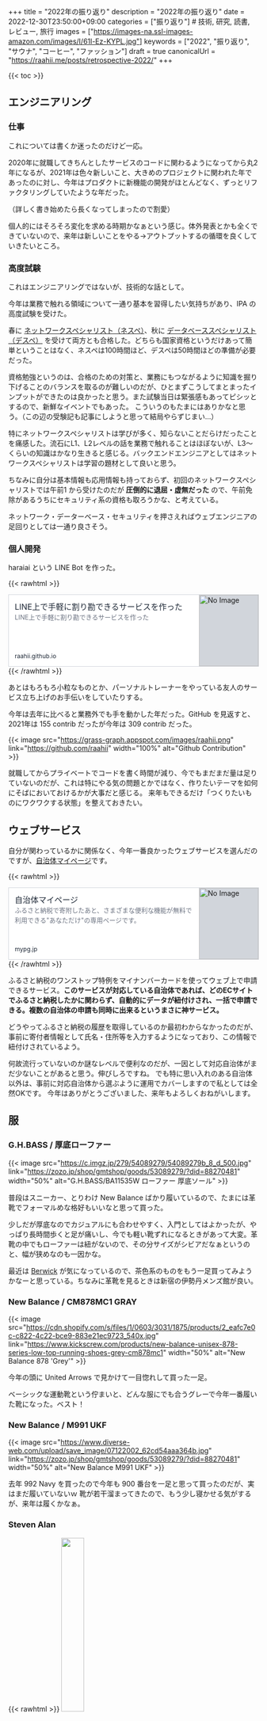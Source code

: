 +++
title = "2022年の振り返り"
description = "2022年の振り返り"
date = 2022-12-30T23:50:00+09:00
categories = ["振り返り"] # 技術, 研究, 読書, レビュー, 旅行
images = ["https://images-na.ssl-images-amazon.com/images/I/61l-Ez-KYPL.jpg"]
keywords = ["2022", "振り返り", "サウナ", "コーヒー", "ファッション"]
draft = true
canonicalUrl = "https://raahii.me/posts/retrospective-2022/"
+++

{{< toc >}}

## エンジニアリング

### 仕事

これについては書くか迷ったのだけど一応。

2020年に就職してきちんとしたサービスのコードに関わるようになってから丸2年になるが、2021年は色々新しいこと、大きめのプロジェクトに関われた年であったのに対し、今年はプロダクトに新機能の開発がほとんどなく、ずっとリファクタリングしていたような年だった。

（詳しく書き始めたら長くなってしまったので割愛）

個人的にはそろそろ変化を求める時期かなぁという感じ。体外発表とかも全くできていないので、来年は新しいことをやる→アウトプットするの循環を良くしていきたいところ。


### 高度試験

これはエンジニアリングではないが、技術的な話として。

今年は業務で触れる領域について一通り基本を習得したい気持ちがあり、IPA の高度試験を受けた。

春に [ネットワークスペシャリスト（ネスペ）](https://www.jitec.ipa.go.jp/1_11seido/nw.html)、秋に [データベーススペシャリスト（デスペ）](https://www.jitec.ipa.go.jp/1_11seido/db.html) を受けて両方とも合格した。どちらも国家資格というだけあって簡単ということはなく、ネスペは100時間ほど、デスペは50時間ほどの準備が必要だった。

資格勉強というのは、合格のための対策と、業務にもつながるように知識を掘り下げることのバランスを取るのが難しいのだが、ひとまずこうしてまとまったインプットができたのは良かったと思う。また試験当日は緊張感もあってピシッとするので、新鮮なイベントでもあった。 こういうのもたまにはありかなと思う。（この辺の受験記も記事にしようと思って結局やらずじまい…）

特にネットワークスペシャリストは学びが多く、知らないことだらけだったことを痛感した。流石にL1、L2レベルの話を業務で触れることはほぼないが、L3〜くらいの知識はかなり生きると感じる。バックエンドエンジニアとしてはネットワークスペシャリストは学習の題材として良いと思う。

ちなみに自分は基本情報も応用情報も持っておらず、初回のネットワークスペシャリストでは午前1 から受けたのだが **圧倒的に退屈・虚無だった** ので、午前免除があるうちにセキュリティ系の資格も取ろうかな、と考えている。

ネットワーク・データーベース・セキュリティを押さえればウェブエンジニアの足回りとしては一通り良さそう。


### 個人開発

haraiai という LINE Bot を作った。

{{< rawhtml >}}
<a href="https://raahii.github.io/posts/haraiai-line/" target="_blank" rel="noopener noreferrer" style="all: unset; cursor: pointer;" >
<div style="width: 100%; max-width: 36rem; height: 9rem; border-width: 1px; border-style: solid; border-color: rgb(209, 213, 219); display: flex; background-color: rgb(255, 255, 255);" onMouseOut="this.style.background='rgb(255, 255, 255)'" onMouseOver="this.style.background='rgb(243, 244, 246)'">
  <div style="padding: 0.75rem; width: 75%; display: flex; flex-direction: column; justify-content: space-between;">
    <div>
      <div style="color: rgb(31, 41, 55); font-size: 1.0rem; line-height: 1.5rem; max-height: 3.0rem; overflow: hidden;">LINE上で手軽に割り勘できるサービスを作った</div>
      <div style="font-size: 0.8rem; line-height: 1.25rem; max-height: 2.5rem; color: rgb(107, 114, 128); overflow: hidden; text-overflow: ellipsis;">LINE上で手軽に割り勘できるサービスを作った</div>
    </div>
    <div style="font-size: 0.75rem; line-height: 1rem; color: rgb(31, 41, 55);">raahii.github.io</div>
  </div>
  <div style="border-left-width: 1px; width: 25%;">
    <img src=https://raahii.github.io/images/2022/haraiai-line/ogp.jpg alt="No Image" style="object-fit: cover; width: 100%; height: 100%; background-color: rgb(209, 213, 219);" loading="lazy" />
  </div>
</div></a>
{{< /rawhtml >}}


あとはもろもろ小粒なものとか、パーソナルトレーナーをやっている友人のサービス立ち上げのお手伝いをしていたりする。

今年は去年に比べると業務外でも手を動かした年だった。GitHub を見返すと、2021年は 155 contrib だったが今年は 309 contrib だった。

{{< image src="https://grass-graph.appspot.com/images/raahii.png" link="https://github.com/raahii" width="100%" alt="Github Contribution" >}}

就職してからプライベートでコードを書く時間が減り、今でもまだまだ量は足りていないのだが、これは特にやる気の問題とかではなく、作りたいテーマを如何にそばにおいておけるかが大事だと感じる。 来年もできるだけ「つくりたいものにワクワクする状態」を整えておきたい。


## ウェブサービス

自分が関わっているかに関係なく、今年一番良かったウェブサービスを選んだのですが、[自治体マイページ](https://mypg.jp/)です。

{{< rawhtml >}}
<a href="https://mypg.jp/" target="_blank" rel="noopener noreferrer" style="all: unset; cursor: pointer;" >
<div style="width: 100%; max-width: 36rem; height: 9rem; border-width: 1px; border-style: solid; border-color: rgb(209, 213, 219); display: flex; background-color: rgb(255, 255, 255);" onMouseOut="this.style.background='rgb(255, 255, 255)'" onMouseOver="this.style.background='rgb(243, 244, 246)'">
  <div style="padding: 0.75rem; width: 75%; display: flex; flex-direction: column; justify-content: space-between;">
    <div>
      <div style="color: rgb(31, 41, 55); font-size: 1.0rem; line-height: 1.5rem; max-height: 3.0rem; overflow: hidden;">自治体マイページ</div>
      <div style="font-size: 0.8rem; line-height: 1.25rem; max-height: 2.5rem; color: rgb(107, 114, 128); overflow: hidden; text-overflow: ellipsis;">ふるさと納税で寄附したあと、さまざまな便利な機能が無料で利用できる"あなただけ"の専用ページです。</div>
    </div>
    <div style="font-size: 0.75rem; line-height: 1rem; color: rgb(31, 41, 55);">mypg.jp</div>
  </div>
  <div style="border-left-width: 1px; width: 25%;">
    <img src="https://pbs.twimg.com/profile_images/1569965079789203456/Q1N7LXwS_400x400.png" alt="No Image" style="object-fit: cover; width: 100%; height: 100%; background-color: rgb(209, 213, 219);" loading="lazy" />
  </div>
</div></a>
{{< /rawhtml >}}

ふるさと納税のワンストップ特例をマイナンバーカードを使ってウェブ上で申請できるサービス。**このサービスが対応している自治体であれば、どのECサイトでふるさと納税したかに関わらず、自動的にデータが紐付けされ、一括で申請できる。複数の自治体の申請も同時に出来るというまさに神サービス。**

どうやってふるさと納税の履歴を取得しているのか最初わからなかったのだが、事前に寄付者情報として氏名・住所等を入力するようになっており、この情報で紐付けされているよう。

何故流行っていないのか謎なレベルで便利なのだが、一因として対応自治体がまだ少ないことがあると思う。伸びしろですね。
でも特に思い入れのある自治体以外は、事前に対応自治体から選ぶように運用でカバーしますので私としては全然OKです。 今年はありがとうございました、来年もよろしくおねがいします。


## 服

### G.H.BASS / 厚底ローファー

{{< image src="https://c.imgz.jp/279/54089279/54089279b_8_d_500.jpg" link="https://zozo.jp/shop/gmtshop/goods/53089279/?did=88270481" width="50%" alt="G.H.BASS/BA11535W ローファー 厚底ソール" >}}

普段はスニーカー、とりわけ New Balance ばかり履いているので、たまには革靴でフォーマルめな格好もいいなと思って買った。

少しだが厚底なのでカジュアルにも合わせやすく、入門としてはよかったが、やっぱり長時間歩くと足が痛いし、今でも軽い靴ずれになるときがあって大変。革靴の中でもローファーは紐がないので、その分サイズがシビアだなぁというのと、幅が狭めなのも一因かな。

最近は [Berwick](https://berwickjapan.co.jp/) が気になっているので、茶色系のものをもう一足買ってみようかなーと思っている。ちなみに革靴を見るときは新宿の伊勢丹メンズ館が良い。


### New Balance / CM878MC1 GRAY

{{< image src="https://cdn.shopify.com/s/files/1/0603/3031/1875/products/2_eafc7e0c-c822-4c22-bce9-883e21ec9723_540x.jpg" link="https://www.kickscrew.com/products/new-balance-unisex-878-series-low-top-running-shoes-grey-cm878mc1" width="50%" alt="New Balance 878 'Grey'" >}}

今年の頭に United Arrows で見かけて一目惚れして買った一足。

ベーシックな運動靴という佇まいと、どんな服にでも合うグレーで今年一番履いた靴になった。ベスト！

### New Balance / M991 UKF

{{< image src="https://www.diverse-web.com/upload/save_image/07122002_62cd54aaa364b.jpg" link="https://zozo.jp/shop/gmtshop/goods/53089279/?did=88270481" width="50%" alt="New Balance M991 UKF" >}}

去年 992 Navy を買ったので今年も 900 番台を一足と思って買ったのだが、実はまだ履いていないｗ
靴が若干溜まってきたので、もう少し寝かせる気がするが、来年は履くかなぁ。

### Steven Alan

{{< rawhtml >}}
<a class="dont-hightlight" href="https://zozo.jp/shop/beautyandyouthunitedarrows/image.html?gid=63283127&did=104583152">
  <img src="https://c.imgz.jp/127/64283127/64283127_16_d_500.jpg" width="30%"/>
</a>

<a class="dont-hightlight" href="https://zozo.jp/shop/beautyandyouthunitedarrows/image.html?gid=63730752&did=105342611">
  <img src="https://c.imgz.jp/752/64730752/64730752_46_d_500.jpg" width="30%"/>
</a>

<a class="dont-hightlight" href="https://store.united-arrows.co.jp/brand/sa/">
  <img src="https://c.imgz.jp/168/67805168/67805168_10_d_500.jpg" width="30%"/>
</a>
{{< /rawhtml >}}

去年に引き続いて、今年もコンスタントに良いものが見つかるのは Steven Alan だった。
どれもしっかりした生地感だが厚すぎず、落ち着いた色味でシルエットもきれい、そして高すぎない（大事）。

### Barbour / Transport Jacket

{{< image src="https://c.imgz.jp/476/67432476/67432476_14_d_500.jpg" link="https://zozo.jp/shop/greenlabel/goods/66432476/?did=109393655&rid=1095" width="50%" alt="TRANSPORT トランスポート ジャケット" >}}

流行りに乗って…あっさりとしたベージュの TRANSPORT ジャケットを買った。
オイルがなく軽いのでサクッと羽織れる。トラッドだけど襟と裏地のチェックがかわいい。

## コーヒー

2020年から続けている「ランチタイムにコーヒー一杯」は今年も継続したが、変化は少ない年だった。ウォッシュトもナチュラルも満遍なく飲み、新たにデカフェにも手を出した。

年始に飲んだ LIGHT UP COFFEE のゲイシャがやっぱり美味しかったかなぁ。記憶に残っているロースターはこんな感じ。


- [LIGHT UP COFFEE](https://lightupcoffee.com/)
- [SWITCH COFFEE TOKYO](https://switchcoffeetokyo.shop/)
- [imperfect](https://imperfect-dowell.com/)
- [大社珈琲](https://maruco.co.jp/taishacoffee/)
- [マーメイドコーヒーロースターズ](https://www.instagram.com/mermaid_coffee_roasters/?hl=ja)

## サウナ

今年も相変わらずサ活は最高だったが、サウナはそれ自体に意味があるというよりは、メンタルリセット・切り替えみたいな要素が大きいので、月1くらいの頻度に落ち着いた。


今年一番記憶に残っているのは [天然温泉 満天の湯](https://sauna-ikitai.com/saunas/2208) で、外気浴用のベンチがたくさんあって、つぼ湯や寝湯も充実しているのが良い。ちなみに寝湯は畳なんです。

あとは旅行で泊まったドーミーイン出雲とかも良かったなぁ。サウナついてるホテルのお得感がすごいので、ドーミーイン系列の利用はかなり増えました。


## 料理

今年は平日に3回程度を目処にコンスタントに自炊できた年だった。料理の腕をあげようとか、色々チャレンジしようみたいな姿勢で取り組んでいるわけではないが、同じメニューを食べ続けるのは自然と飽きるので、結果的に色々作った年だったとは思う。


### スパイスカレー

2021年にスパイスカレーの材料を色々揃えたものの、花椒を入れすぎて爆死したり、なかなか味にコクがでない問題に悩まされていた。

今年は肩の力を抜いてクミンとコリアンダーをベースとしつつ、市販のルーを活用して味を出すことで妥協した。その他、具材を盛りだくさんにしたり、サバや味噌を使ってみたりといった工夫でカレー作りを楽しめた年だった。

### 麻婆豆腐

今年一番作ったメニューはといえば、間違いなく麻婆豆腐だった。コウケンテツさんの Youtube チャンネルから食べたいものを探す、というのをよくやっていたのだけど、その中でも麻婆豆腐は簡単で美味しく、定番となった。

{{< rawhtml >}}
<a href="https://www.youtube.com/watch?v=50iEDfOOLQk" target="_blank" rel="noopener noreferrer" style="all: unset; cursor: pointer;" >
<div style="width: 100%; max-width: 36rem; height: 9rem; border-width: 1px; border-style: solid; border-color: rgb(209, 213, 219); display: flex; background-color: rgb(255, 255, 255);" onMouseOut="this.style.background='rgb(255, 255, 255)'" onMouseOver="this.style.background='rgb(243, 244, 246)'">
  <div style="padding: 0.75rem; width: 75%; display: flex; flex-direction: column; justify-content: space-between;">
    <div>
      <div style="color: rgb(31, 41, 55); font-size: 1.0rem; line-height: 1.5rem; max-height: 3.0rem; overflow: hidden;">【100万回再生人気レシピ】時短中華レシピ！おうちで簡単極旨！マーボー豆腐の作り方</div>
      <div style="font-size: 0.8rem; line-height: 1.25rem; max-height: 2.5rem; color: rgb(107, 114, 128); overflow: hidden; text-overflow: ellipsis;">久しぶりの王道シリーズでございます！みんな大好き麻婆豆腐をおうちで手軽に簡単につくれる方法を伝授します！是非チャンネル登録してみてね。https://bit.ly/2BUMuKI【チャプター】00:00〜オープニング01:04〜下ごしらえ03:58〜調理10:58〜試食■身近な調味料で時短！ご飯が止まらない！極旨...</div>
    </div>
    <div style="font-size: 0.75rem; line-height: 1rem; color: rgb(31, 41, 55);">www.youtube.com</div>
  </div>
  <div style="border-left-width: 1px; width: 25%;">
    <img src=https://i.ytimg.com/vi/50iEDfOOLQk/maxresdefault.jpg alt="No Image" style="object-fit: cover; width: 100%; height: 100%; background-color: rgb(209, 213, 219);" loading="lazy" />
  </div>
</div></a>
{{< /rawhtml >}}

豆腐だけ美味しいものを買っておけば間違いない。

### ごはん

{{< image src="https://www.hario.com/product/GIS-200.jpg" link="https://www.hario.com/product/cook/cookingpot/GIS.html" width="50%" alt="フタがガラスのIH対応ご飯釜雪平" >}}

今年はふるさと納税で南魚沼市のコシヒカリを何度も頼んだのだけれど、安い炊飯器を使っていたばかりに味のポテンシャルを引き出せていないことに途中で気づいて、ご飯釜を買った。 これがかなり良くて、味やお米の食感が本当に変わったと思う。

{{< rawhtml >}}
<a href="/" target="_blank" rel="noopener noreferrer" style="all: unset; cursor: pointer;" >
<div style="width: 100%; max-width: 36rem; height: 9rem; border-width: 1px; border-style: solid; border-color: rgb(209, 213, 219); display: flex; background-color: rgb(255, 255, 255);" onMouseOut="this.style.background='rgb(255, 255, 255)'" onMouseOver="this.style.background='rgb(243, 244, 246)'">
  <div style="padding: 0.75rem; width: 75%; display: flex; flex-direction: column; justify-content: space-between;">
    <div>
      <div style="color: rgb(31, 41, 55); font-size: 1.0rem; line-height: 1.5rem; max-height: 3.0rem; overflow: hidden;">フタがガラスのIH対応ご飯釜雪平｜調理器具・卓上関連｜耐熱ガラスのHARIO（ハリオ）</div>
      <div style="font-size: 0.8rem; line-height: 1.25rem; max-height: 2.5rem; color: rgb(107, 114, 128); overflow: hidden; text-overflow: ellipsis;">4 層構造＋フッ素コート。ステンレスとアルミの4 層構造の鍋身は熱をまんべんなく伝え、ご飯を美味しく
炊き上げます。内面にはフッ素コートを施してあるので、ご飯がこびりつきにくくなっています。ご飯以外に煮込み料理にもお使いいただけます。</div>
    </div>
    <div style="font-size: 0.75rem; line-height: 1rem; color: rgb(31, 41, 55);">www.hario.com</div>
  </div>
  <div style="border-left-width: 1px; width: 25%;">
    <img src="https://www.hario.com/product/GIS-200.jpg" alt="No Image" style="object-fit: cover; width: 100%; height: 100%; background-color: rgb(209, 213, 219);" loading="lazy" />
  </div>
</div></a>
{{< /rawhtml >}}

釜ではなく炊飯器を新調しても良かったけれど、もともと実家ではお米を鍋で炊いていたので、炊飯器よりもコスパ良く美味しいご飯が炊けるだろうと予想したのだが、ビンゴだった。今年は冷蔵庫も大きいものに買い替えたので、余ったご飯は鍋ごとぶちこんでおり、保存には特に困っていない。が、水の目盛りが見づらいのだけは困ってるのでどうにかしてほしい。

## さいごに

来年は、より良い振り返りが出来るように色々な体験をしたい。 腰を軽くしていくためにも "Better than Nothing." の気持ちで過ごしたい。

{{< rawhtml >}}
<a href="https://www.youtube.com/watch?v=bnfPUrJQh1I" target="_blank" rel="noopener noreferrer" style="all: unset; cursor: pointer;" >
<div style="width: 100%; max-width: 36rem; height: 9rem; border-width: 1px; border-style: solid; border-color: rgb(209, 213, 219); display: flex; background-color: rgb(255, 255, 255);" onMouseOut="this.style.background='rgb(255, 255, 255)'" onMouseOver="this.style.background='rgb(243, 244, 246)'">
  <div style="padding: 0.75rem; width: 75%; display: flex; flex-direction: column; justify-content: space-between;">
    <div>
      <div style="color: rgb(31, 41, 55); font-size: 1.0rem; line-height: 1.5rem; max-height: 3.0rem; overflow: hidden;">OSS エンジニアの Better than Nothing という生き方 | AWS Dev Day 2022 Japan #AWSDevDay</div>
      <div style="font-size: 0.8rem; line-height: 1.25rem; max-height: 2.5rem; color: rgb(107, 114, 128); overflow: hidden; text-overflow: ellipsis;">趣味で開発したOSSが海外企業に買収されイスラエルで働くようになってから大きく感銘を受けた考え方に、"better than nothing"というものがあります。全くないよりは良いという意味ですが、何度も聞いているうちに自分は完璧にこだわりすぎていることに気付きました。かつてほぼ開発経験のなかった自分が OSS...</div>
    </div>
    <div style="font-size: 0.75rem; line-height: 1rem; color: rgb(31, 41, 55);">www.youtube.com</div>
  </div>
  <div style="border-left-width: 1px; width: 25%;">
    <img src=https://i.ytimg.com/vi/bnfPUrJQh1I/maxresdefault.jpg?sqp=-oaymwEmCIAKENAF8quKqQMa8AEB-AH-CYAC0AWKAgwIABABGBMgPSh_MA8=&rs=AOn4CLAhd2c31w3vZoOIFa4wnk-TwLqfyg alt="No Image" style="object-fit: cover; width: 100%; height: 100%; background-color: rgb(209, 213, 219);" loading="lazy" />
  </div>
</div></a>
{{< /rawhtml >}}
